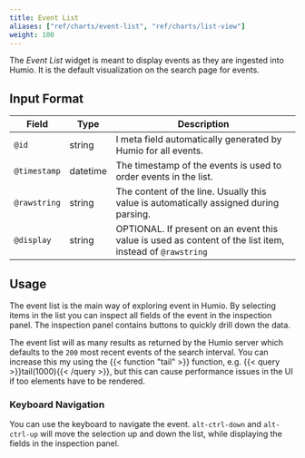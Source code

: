 ```yaml
---
title: Event List
aliases: ["ref/charts/event-list", "ref/charts/list-view"]
weight: 100
---
```


The _Event List_ widget is meant to display events as they are ingested into Humio. It
is the default visualization on the search page for events.

## Input Format

| Field         | Type     | Description                                                                                                     |
|---------------|----------|-----------------------------------------------------------------------------------------------------------------|
| `@id`         | string   | I meta field automatically generated by Humio for all events.                                                   |
| `@timestamp`  | datetime | The timestamp of the events is used to order events in the list.                                                |
| `@rawstring`  | string   | The content of the line. Usually this value is automatically assigned during parsing.                           |
| `@display`    | string   | OPTIONAL. If present on an event this value is used as content of the list item, instead of `@rawstring`        |

## Usage

The event list is the main way of exploring event in Humio. By selecting items in
the list you can inspect all fields of the event in the inspection panel.
The inspection panel contains buttons to quickly drill down the data.

The event list will as many results as returned by the Humio server which defaults
to the `200` most recent events of the search interval. You can increase this
my using the {{< function "tail" >}} function, e.g. {{< query >}}tail(1000){{< /query >}},
but this can cause performance issues in the UI if too elements have to be rendered.  

### Keyboard Navigation

You can use the keyboard to navigate the event. `alt-ctrl-down` and `alt-ctrl-up`
will move the selection up and down the list, while displaying the fields in the
inspection panel.
